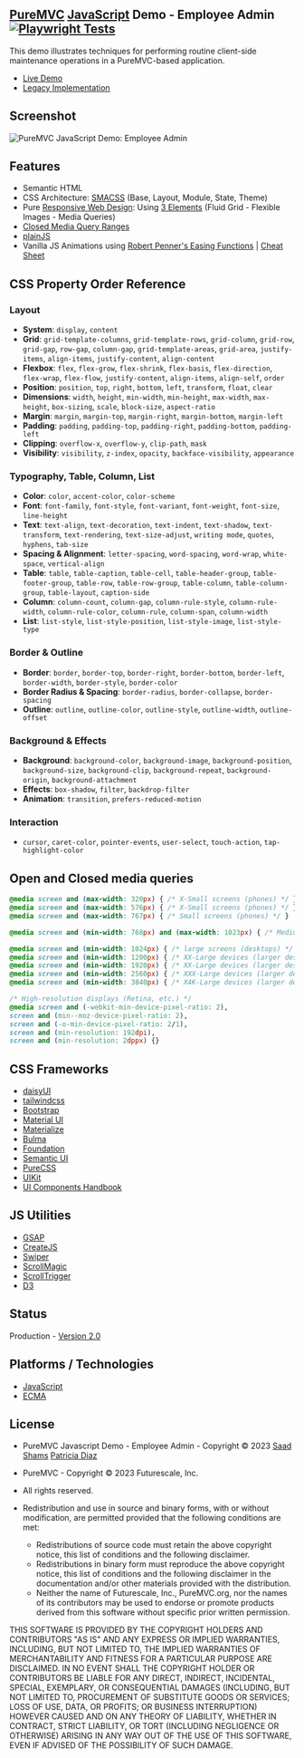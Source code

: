 ## [PureMVC](http://puremvc.github.com/) [JavaScript](https://github.com/PureMVC/puremvc-js-multicore-framework/wiki) Demo - Employee Admin [![Playwright Tests](https://github.com/PureMVC/puremvc-js-demo-employeeadmin/actions/workflows/playwright.yml/badge.svg)](https://github.com/PureMVC/puremvc-js-demo-employeeadmin/actions/workflows/playwright.yml)
This demo illustrates techniques for performing routine client-side maintenance operations in a PureMVC-based application.

* [Live Demo](http://puremvc.org/pages/demos/JS/Demo_JS_EmployeeAdmin/ecma/)
*  [Legacy Implementation](https://github.com/PureMVC/puremvc-js-demo-employeeadmin/tree/1.1.0)

## Screenshot
![PureMVC JavaScript Demo: Employee Admin](http://puremvc.org/pages/images/screenshots/PureMVC-Shot-JS-EmployeeAdmin2.png?github)

## Features
* Semantic HTML
* CSS Architecture: [SMACSS](https://smacss.com) (Base, Layout, Module, State, Theme)
* Pure [Responsive Web Design](https://en.wikipedia.org/wiki/Responsive_web_design): Using [3 Elements](https://www.webfx.com/blog/web-design/understanding-the-elements-of-responsive-web-design/) (Fluid Grid - Flexible Images - Media Queries)
* [Closed Media Query Ranges](https://alistapart.com/article/mobile-first-css-is-it-time-for-a-rethink/)
* [plainJS](https://plainjs.com/javascript/)
* Vanilla JS Animations using [Robert Penner's Easing Functions](http://robertpenner.com/easing/) | [Cheat Sheet](https://easings.net/)

## CSS Property Order Reference

### Layout
- **System**: `display`, `content`
- **Grid**: `grid-template-columns`, `grid-template-rows`, `grid-column`, `grid-row`, `grid-gap`, `row-gap`, `column-gap`, `grid-template-areas`, `grid-area`, `justify-items`, `align-items`, `justify-content`, `align-content`
- **Flexbox**: `flex`, `flex-grow`, `flex-shrink`, `flex-basis`, `flex-direction`, `flex-wrap`, `flex-flow`, `justify-content`, `align-items`, `align-self`, `order`
- **Position**: `position`, `top`, `right`, `bottom`, `left`, `transform`, `float`, `clear`
- **Dimensions**: `width`, `height`, `min-width`, `min-height`, `max-width`, `max-height`, `box-sizing`, `scale`, `block-size`, `aspect-ratio`
- **Margin**: `margin`, `margin-top`, `margin-right`, `margin-bottom`, `margin-left`
- **Padding**: `padding`, `padding-top`, `padding-right`, `padding-bottom`, `padding-left`
- **Clipping**: `overflow-x`, `overflow-y`, `clip-path`, `mask`
- **Visibility**: `visibility`, `z-index`, `opacity`, `backface-visibility`, `appearance`

### Typography, Table, Column, List
- **Color**: `color`, `accent-color`, `color-scheme`
- **Font**: `font-family`, `font-style`, `font-variant`, `font-weight`, `font-size`, `line-height`
- **Text**: `text-align`, `text-decoration`, `text-indent`, `text-shadow`, `text-transform`, `text-rendering`, `text-size-adjust`, `writing mode`, `quotes`, `hyphens`, `tab-size`
- **Spacing & Alignment**: `letter-spacing`, `word-spacing`, `word-wrap`, `white-space`, `vertical-align`
- **Table**: `table`, `table-caption`, `table-cell`, `table-header-group`, `table-footer-group`, `table-row`, `table-row-group`, `table-column`, `table-column-group`, `table-layout`, `caption-side`
- **Column**: `column-count`, `column-gap`, `column-rule-style`, `column-rule-width`, `column-rule-color`, `column-rule`, `column-span`, `column-width`
- **List**: `list-style`, `list-style-position`, `list-style-image`, `list-style-type`

### Border & Outline
- **Border**: `border`, `border-top`, `border-right`, `border-bottom`, `border-left`, `border-width`, `border-style`, `border-color`
- **Border Radius & Spacing**: `border-radius`, `border-collapse`, `border-spacing`
- **Outline**: `outline`, `outline-color`, `outline-style`, `outline-width`, `outline-offset`

### Background & Effects
- **Background**: `background-color`, `background-image`, `background-position`, `background-size`, `background-clip`, `background-repeat`, `background-origin`, `background-attachment`
- **Effects**: `box-shadow`, `filter`, `backdrop-filter`
- **Animation**: `transition`, `prefers-reduced-motion`

### Interaction
- `cursor`, `caret-color`, `pointer-events`, `user-select`, `touch-action`, `tap-highlight-color`

## Open and Closed media queries

```css
@media screen and (max-width: 320px) { /* X-Small screens (phones) */ }
@media screen and (max-width: 576px) { /* X-Small screens (phones) */ }
@media screen and (max-width: 767px) { /* Small screens (phones) */ }

@media screen and (min-width: 768px) and (max-width: 1023px) { /* Medium screens (tablets) */ }

@media screen and (min-width: 1024px) { /* large screens (desktops) */ }
@media screen and (min-width: 1200px) { /* XX-Large devices (larger desktops) */ }
@media screen and (min-width: 1920px) { /* XX-Large devices (larger desktops) */ }
@media screen and (min-width: 2560px) { /* XXX-Large devices (larger desktops) */ }
@media screen and (min-width: 3840px) { /* X4K-Large devices (larger desktops) */ }

/* High-resolution displays (Retina, etc.) */
@media screen and (-webkit-min-device-pixel-ratio: 2),
screen and (min--moz-device-pixel-ratio: 2),
screen and (-o-min-device-pixel-ratio: 2/1),
screen and (min-resolution: 192dpi),
screen and (min-resolution: 2dppx) {}
```

## CSS Frameworks
* [daisyUI](https://daisyui.com/)
* [tailwindcss](https://tailwindcss.com/)
* [Bootstrap](https://getbootstrap.com/)
* [Material UI](https://mui.com/)
* [Materialize](https://materializecss.com/)
* [Bulma](https://bulma.io/)
* [Foundation](https://get.foundation/)
* [Semantic UI](https://semantic-ui.com/)
* [PureCSS](https://purecss.io/)
* [UIKit](https://getuikit.com/)
* [UI Components Handbook](https://www.uiguideline.com/components)

## JS Utilities
* [GSAP](https://gsap.com)
* [CreateJS](https://createjs.com)
* [Swiper](https://swiperjs.com)
* [ScrollMagic](https://scrollmagic.io)
* [ScrollTrigger](https://gsap.com/docs/v3/Plugins/ScrollTrigger)
* [D3](https://d3js.org)

## Status
Production - [Version 2.0](https://github.com/PureMVC/puremvc-js-demo-employeeadmin/blob/master/VERSION)

## Platforms / Technologies
* [JavaScript](http://en.wikipedia.org/wiki/JavaScript)
* [ECMA](https://en.wikipedia.org/wiki/ECMAScript)

## License
* PureMVC Javascript Demo - Employee Admin - Copyright © 2023 [Saad Shams](https://www.linkedin.com/in/muizz) [Patricia Diaz](https://www.linkedin.com/in/patriciadiaz1)
* PureMVC - Copyright © 2023 Futurescale, Inc.
* All rights reserved.

* Redistribution and use in source and binary forms, with or without modification, are permitted provided that the following conditions are met:

    * Redistributions of source code must retain the above copyright notice, this list of conditions and the following disclaimer.
    * Redistributions in binary form must reproduce the above copyright notice, this list of conditions and the following disclaimer in the documentation and/or other materials provided with the distribution.
    * Neither the name of Futurescale, Inc., PureMVC.org, nor the names of its contributors may be used to endorse or promote products derived from this software without specific prior written permission.

THIS SOFTWARE IS PROVIDED BY THE COPYRIGHT HOLDERS AND CONTRIBUTORS "AS IS" AND ANY EXPRESS OR IMPLIED WARRANTIES, INCLUDING, BUT NOT LIMITED TO, THE IMPLIED WARRANTIES OF MERCHANTABILITY AND FITNESS FOR A PARTICULAR PURPOSE ARE DISCLAIMED. IN NO EVENT SHALL THE COPYRIGHT HOLDER OR CONTRIBUTORS BE LIABLE FOR ANY DIRECT, INDIRECT, INCIDENTAL, SPECIAL, EXEMPLARY, OR CONSEQUENTIAL DAMAGES (INCLUDING, BUT NOT LIMITED TO, PROCUREMENT OF SUBSTITUTE GOODS OR SERVICES; LOSS OF USE, DATA, OR PROFITS; OR BUSINESS INTERRUPTION) HOWEVER CAUSED AND ON ANY THEORY OF LIABILITY, WHETHER IN CONTRACT, STRICT LIABILITY, OR TORT (INCLUDING NEGLIGENCE OR OTHERWISE) ARISING IN ANY WAY OUT OF THE USE OF THIS SOFTWARE, EVEN IF ADVISED OF THE POSSIBILITY OF SUCH DAMAGE.
